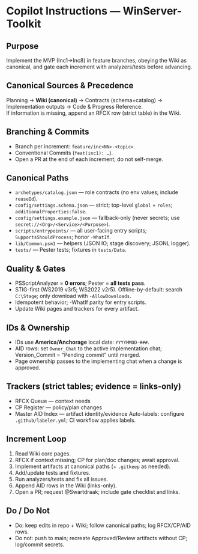 # Copilot Instructions — WinServer-Toolkit

## Purpose
Implement the MVP (Inc1→Inc8) in feature branches, obeying the Wiki as canonical, and gate each increment with analyzers/tests before advancing.

## Canonical Sources & Precedence
Planning → **Wiki (canonical)** → Contracts (schema+catalog) → Implementation outputs → Code & Progress Reference.  
If information is missing, append an RFCX row (strict table) in the Wiki.

## Branching & Commits
- Branch per increment: `feature/inc<NN>-<topic>`.
- Conventional Commits (`feat(inc1): …`).
- Open a PR at the end of each increment; do not self-merge.

## Canonical Paths
- `archetypes/catalog.json` — role contracts (no env values; include `reuseId`).
- `config/settings.schema.json` — strict; top-level `global` + `roles`; `additionalProperties:false`.
- `config/settings.example.json` — fallback-only (never secrets; use `secret://<Org>/<Service>/<Purpose>`).
- `scripts/entrypoints/` — all user-facing entry scripts; `SupportsShouldProcess`; honor `-WhatIf`.
- `lib/Common.psm1` — helpers (JSON IO; stage discovery; JSONL logger).
- `tests/` — Pester tests; fixtures in `tests/Data`.

## Quality & Gates
- PSScriptAnalyzer = **0 errors**; Pester = **all tests pass**.
- STIG-first (WS2019 v3r5; WS2022 v2r5). Offline-by-default: search `C:\Stage`; only download with `-AllowDownloads`.
- Idempotent behavior; -WhatIf parity for entry scripts.
- Update Wiki pages and trackers for every artifact.

## IDs & Ownership
- IDs use **America/Anchorage** local date: `YYYYMMDD-###`.
- AID rows: set `Owner_Chat` to the active implementation chat; Version_Commit = “Pending commit” until merged.
- Page ownership passes to the implementing chat when a change is approved.

## Trackers (strict tables; evidence = links-only)
- RFCX Queue — context needs
- CP Register — policy/plan changes
- Master AID Index — artifact identity/evidence
Auto-labels: configure `.github/labeler.yml`; CI workflow applies labels.

## Increment Loop
1) Read Wiki core pages.
2) RFCX if context missing; CP for plan/doc changes; await approval.
3) Implement artifacts at canonical paths (+ `.gitkeep` as needed).
4) Add/update tests and fixtures.
5) Run analyzers/tests and fix all issues.
6) Append AID rows in the Wiki (links-only).
7) Open a PR; request @Swartdraak; include gate checklist and links.

## Do / Do Not
- Do: keep edits in repo + Wiki; follow canonical paths; log RFCX/CP/AID rows.
- Do not: push to main; recreate Approved/Review artifacts without CP; log/commit secrets.